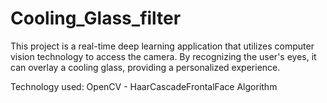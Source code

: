 # Cooling_Glass_filter

This project is a real-time deep learning application that utilizes computer vision technology to access the camera. By recognizing the user's eyes, it can overlay a cooling glass, providing a personalized experience.

Technology used: OpenCV - HaarCascadeFrontalFace Algorithm
